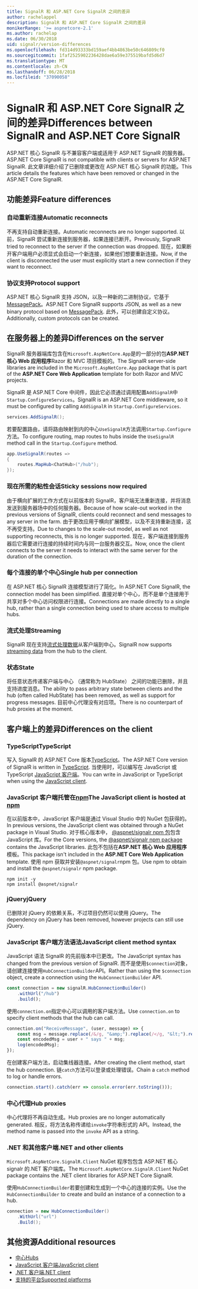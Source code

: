 ```yaml
---
title: SignalR 和 ASP.NET Core SignalR 之间的差异
author: rachelappel
description: SignalR 和 ASP.NET Core SignalR 之间的差异
monikerRange: '>= aspnetcore-2.1'
ms.author: rachelap
ms.date: 06/30/2018
uid: signalr/version-differences
ms.openlocfilehash: fd314d93333bd159aef4bb4863be50c646809cf0
ms.sourcegitcommit: 1faf2525902236428dae6a59e375519bafd5d6d7
ms.translationtype: MT
ms.contentlocale: zh-CN
ms.lasthandoff: 06/28/2018
ms.locfileid: "37090058"
---
```

# <a name="differences-between-signalr-and-aspnet-core-signalr"></a><span data-ttu-id="f5d4d-103">SignalR 和 ASP.NET Core SignalR 之间的差异</span><span class="sxs-lookup"><span data-stu-id="f5d4d-103">Differences between SignalR and ASP.NET Core SignalR</span></span>

<span data-ttu-id="f5d4d-104">ASP.NET 核心 SignalR 与不兼容客户端或适用于 ASP.NET SignalR 的服务器。</span><span class="sxs-lookup"><span data-stu-id="f5d4d-104">ASP.NET Core SignalR is not compatible with clients or servers for ASP.NET SignalR.</span></span> <span data-ttu-id="f5d4d-105">此文章详细介绍了已删除或更改在 ASP.NET 核心 SignalR 的功能。</span><span class="sxs-lookup"><span data-stu-id="f5d4d-105">This article details the features which have been removed or changed in the ASP.NET Core SignalR.</span></span>

## <a name="feature-differences"></a><span data-ttu-id="f5d4d-106">功能差异</span><span class="sxs-lookup"><span data-stu-id="f5d4d-106">Feature differences</span></span>

### <a name="automatic-reconnects"></a><span data-ttu-id="f5d4d-107">自动重新连接</span><span class="sxs-lookup"><span data-stu-id="f5d4d-107">Automatic reconnects</span></span>

<span data-ttu-id="f5d4d-108">不再支持自动重新连接。</span><span class="sxs-lookup"><span data-stu-id="f5d4d-108">Automatic reconnects are no longer supported.</span></span> <span data-ttu-id="f5d4d-109">以前，SignalR 尝试重新连接到服务器，如果连接已断开。</span><span class="sxs-lookup"><span data-stu-id="f5d4d-109">Previously, SignalR tried to reconnect to the server if the connection was dropped.</span></span> <span data-ttu-id="f5d4d-110">现在，如果断开客户端用户必须显式会启动一个新连接，如果他们想要重新连接。</span><span class="sxs-lookup"><span data-stu-id="f5d4d-110">Now, if the client is disconnected the user must explicitly start a new connection if they want to reconnect.</span></span>

### <a name="protocol-support"></a><span data-ttu-id="f5d4d-111">协议支持</span><span class="sxs-lookup"><span data-stu-id="f5d4d-111">Protocol support</span></span>

<span data-ttu-id="f5d4d-112">ASP.NET 核心 SignalR 支持 JSON，以及一种新的二进制协议，它基于[MessagePack](xref:signalr/messagepackhubprotocol)。</span><span class="sxs-lookup"><span data-stu-id="f5d4d-112">ASP.NET Core SignalR supports JSON, as well as a new binary protocol based on [MessagePack](xref:signalr/messagepackhubprotocol).</span></span> <span data-ttu-id="f5d4d-113">此外，可以创建自定义协议。</span><span class="sxs-lookup"><span data-stu-id="f5d4d-113">Additionally, custom protocols can be created.</span></span>

## <a name="differences-on-the-server"></a><span data-ttu-id="f5d4d-114">在服务器上的差异</span><span class="sxs-lookup"><span data-stu-id="f5d4d-114">Differences on the server</span></span>

<span data-ttu-id="f5d4d-115">SignalR 服务器端库包含在`Microsoft.AspNetCore.App`是的一部分的包**ASP.NET 核心 Web 应用程序**Razor 和 MVC 项目模板的。</span><span class="sxs-lookup"><span data-stu-id="f5d4d-115">The SignalR server-side libraries are included in the `Microsoft.AspNetCore.App` package that is part of the **ASP.NET Core Web Application** template for both Razor and MVC projects.</span></span>

<span data-ttu-id="f5d4d-116">SignalR 是 ASP.NET Core 中间件，因此它必须通过调用配置`AddSignalR`中`Startup.ConfigureServices`。</span><span class="sxs-lookup"><span data-stu-id="f5d4d-116">SignalR is an ASP.NET Core middleware, so it must be configured by calling `AddSignalR` in `Startup.ConfigureServices`.</span></span>

```csharp
services.AddSignalR();
```

<span data-ttu-id="f5d4d-117">若要配置路由，请将路由映射到内的中心`UseSignalR`方法调用`Startup.Configure`方法。</span><span class="sxs-lookup"><span data-stu-id="f5d4d-117">To configure routing, map routes to hubs inside the `UseSignalR` method call in the `Startup.Configure` method.</span></span>

```csharp
app.UseSignalR(routes =>
{
    routes.MapHub<ChatHub>("/hub");
});
```

### <a name="sticky-sessions-now-required"></a><span data-ttu-id="f5d4d-118">现在所需的粘性会话</span><span class="sxs-lookup"><span data-stu-id="f5d4d-118">Sticky sessions now required</span></span>

<span data-ttu-id="f5d4d-119">由于横向扩展的工作方式在以前版本的 SignalR，客户端无法重新连接，并将消息发送到服务器场中的任何服务器。</span><span class="sxs-lookup"><span data-stu-id="f5d4d-119">Because of how scale-out worked in the previous versions of SignalR, clients could reconnect and send messages to any server in the farm.</span></span> <span data-ttu-id="f5d4d-120">由于更改应用于横向扩展模型，以及不支持重新连接，这不再受支持。</span><span class="sxs-lookup"><span data-stu-id="f5d4d-120">Due to changes to the scale-out model, as well as not supporting reconnects, this is no longer supported.</span></span> <span data-ttu-id="f5d4d-121">现在，客户端连接到服务器后它需要进行连接的持续时间内与同一台服务器交互。</span><span class="sxs-lookup"><span data-stu-id="f5d4d-121">Now, once the client connects to the server it needs to interact with the same server for the duration of the connection.</span></span>

### <a name="single-hub-per-connection"></a><span data-ttu-id="f5d4d-122">每个连接的单个中心</span><span class="sxs-lookup"><span data-stu-id="f5d4d-122">Single hub per connection</span></span>

<span data-ttu-id="f5d4d-123">在 ASP.NET 核心 SignalR 连接模型进行了简化。</span><span class="sxs-lookup"><span data-stu-id="f5d4d-123">In ASP.NET Core SignalR, the connection model has been simplified.</span></span> <span data-ttu-id="f5d4d-124">直接对单个中心，而不是单个连接用于共享对多个中心访问权限进行连接。</span><span class="sxs-lookup"><span data-stu-id="f5d4d-124">Connections are made directly to a single hub, rather than a single connection being used to share access to multiple hubs.</span></span>

### <a name="streaming"></a><span data-ttu-id="f5d4d-125">流式处理</span><span class="sxs-lookup"><span data-stu-id="f5d4d-125">Streaming</span></span>

<span data-ttu-id="f5d4d-126">SignalR 现在支持[流式处理数据](xref:signalr/streaming)从客户端到中心。</span><span class="sxs-lookup"><span data-stu-id="f5d4d-126">SignalR now supports [streaming data](xref:signalr/streaming) from the hub to the client.</span></span>

### <a name="state"></a><span data-ttu-id="f5d4d-127">状态</span><span class="sxs-lookup"><span data-stu-id="f5d4d-127">State</span></span>

<span data-ttu-id="f5d4d-128">将任意状态传递客户端与中心 （通常称为 HubState） 之间的功能已删除，并且支持进度消息。</span><span class="sxs-lookup"><span data-stu-id="f5d4d-128">The ability to pass arbitrary state between clients and the hub (often called HubState) has been removed, as well as support for progress messages.</span></span> <span data-ttu-id="f5d4d-129">目前中心代理没有对应项。</span><span class="sxs-lookup"><span data-stu-id="f5d4d-129">There is no counterpart of hub proxies at the moment.</span></span>

## <a name="differences-on-the-client"></a><span data-ttu-id="f5d4d-130">客户端上的差异</span><span class="sxs-lookup"><span data-stu-id="f5d4d-130">Differences on the client</span></span>

### <a name="typescript"></a><span data-ttu-id="f5d4d-131">TypeScript</span><span class="sxs-lookup"><span data-stu-id="f5d4d-131">TypeScript</span></span>

<span data-ttu-id="f5d4d-132">写入 SignalR 的 ASP.NET Core 版本[TypeScript](https://www.typescriptlang.org/)。</span><span class="sxs-lookup"><span data-stu-id="f5d4d-132">The ASP.NET Core version of SignalR is written in [TypeScript](https://www.typescriptlang.org/).</span></span> <span data-ttu-id="f5d4d-133">当使用时，可以编写在 JavaScript 或 TypeScript [JavaScript 客户端](xref:signalr/javascript-client)。</span><span class="sxs-lookup"><span data-stu-id="f5d4d-133">You can write in JavaScript or TypeScript when using the [JavaScript client](xref:signalr/javascript-client).</span></span>

### <a name="the-javascript-client-is-hosted-at-npmhttpswwwnpmjscom"></a><span data-ttu-id="f5d4d-134">JavaScript 客户端托管在[npm](https://www.npmjs.com/)</span><span class="sxs-lookup"><span data-stu-id="f5d4d-134">The JavaScript client is hosted at [npm](https://www.npmjs.com/)</span></span>

<span data-ttu-id="f5d4d-135">在以前版本中，JavaScript 客户端是通过 Visual Studio 中的 NuGet 包获得的。</span><span class="sxs-lookup"><span data-stu-id="f5d4d-135">In previous versions, the JavaScript client was obtained through a NuGet package in Visual Studio.</span></span> <span data-ttu-id="f5d4d-136">对于核心版本中， [ @aspnet/signalr npm 包](https://www.npmjs.com/package/@aspnet/signalr)包含 JavaScript 库。</span><span class="sxs-lookup"><span data-stu-id="f5d4d-136">For the Core versions, the [@aspnet/signalr npm package](https://www.npmjs.com/package/@aspnet/signalr) contains the JavaScript libraries.</span></span> <span data-ttu-id="f5d4d-137">此包不包括在**ASP.NET 核心 Web 应用程序**模板。</span><span class="sxs-lookup"><span data-stu-id="f5d4d-137">This package isn't included in the **ASP.NET Core Web Application** template.</span></span> <span data-ttu-id="f5d4d-138">使用 npm 获取并安装`@aspnet/signalr`npm 包。</span><span class="sxs-lookup"><span data-stu-id="f5d4d-138">Use npm to obtain and install the `@aspnet/signalr` npm package.</span></span>

```console
npm init -y
npm install @aspnet/signalr
```

### <a name="jquery"></a><span data-ttu-id="f5d4d-139">jQuery</span><span class="sxs-lookup"><span data-stu-id="f5d4d-139">jQuery</span></span>

<span data-ttu-id="f5d4d-140">已删除对 jQuery 的依赖关系，不过项目仍然可以使用 jQuery。</span><span class="sxs-lookup"><span data-stu-id="f5d4d-140">The dependency on jQuery has been removed, however projects can still use jQuery.</span></span>

### <a name="javascript-client-method-syntax"></a><span data-ttu-id="f5d4d-141">JavaScript 客户端方法语法</span><span class="sxs-lookup"><span data-stu-id="f5d4d-141">JavaScript client method syntax</span></span>

<span data-ttu-id="f5d4d-142">JavaScript 语法 SignalR 的先前版本中已更改。</span><span class="sxs-lookup"><span data-stu-id="f5d4d-142">The JavaScript syntax has changed from the previous version of SignalR.</span></span> <span data-ttu-id="f5d4d-143">而不是使用`$connection`对象，请创建连接使用`HubConnectionBuilder`API。</span><span class="sxs-lookup"><span data-stu-id="f5d4d-143">Rather than using the `$connection` object, create a connection using the `HubConnectionBuilder` API.</span></span>

```javascript
const connection = new signalR.HubConnectionBuilder()
    .withUrl("/hub")
    .build();
```

<span data-ttu-id="f5d4d-144">使用`connection.on`指定中心可以调用的客户端方法。</span><span class="sxs-lookup"><span data-stu-id="f5d4d-144">Use `connection.on` to specify client methods that the hub can call.</span></span>

```javascript
connection.on("ReceiveMessage", (user, message) => {
    const msg = message.replace(/&/g, "&amp;").replace(/</g, "&lt;").replace(/>/g, "&gt;");
    const encodedMsg = user + " says " + msg;
    log(encodedMsg);
});
```

<span data-ttu-id="f5d4d-145">在创建客户端方法，启动集线器连接。</span><span class="sxs-lookup"><span data-stu-id="f5d4d-145">After creating the client method, start the hub connection.</span></span> <span data-ttu-id="f5d4d-146">链`catch`方法可以登录或处理错误。</span><span class="sxs-lookup"><span data-stu-id="f5d4d-146">Chain a `catch` method to log or handle errors.</span></span>

```javascript
connection.start().catch(err => console.error(err.toString()));
```

### <a name="hub-proxies"></a><span data-ttu-id="f5d4d-147">中心代理</span><span class="sxs-lookup"><span data-stu-id="f5d4d-147">Hub proxies</span></span>

<span data-ttu-id="f5d4d-148">中心代理将不再自动生成。</span><span class="sxs-lookup"><span data-stu-id="f5d4d-148">Hub proxies are no longer automatically generated.</span></span> <span data-ttu-id="f5d4d-149">相反，将方法名称传递给`invoke`字符串形式的 API。</span><span class="sxs-lookup"><span data-stu-id="f5d4d-149">Instead, the method name is passed into the `invoke` API as a string.</span></span>

### <a name="net-and-other-clients"></a><span data-ttu-id="f5d4d-150">.NET 和其他客户端</span><span class="sxs-lookup"><span data-stu-id="f5d4d-150">.NET and other clients</span></span>

<span data-ttu-id="f5d4d-151">`Microsoft.AspNetCore.SignalR.Client` NuGet 程序包包含 ASP.NET 核心 signalr 的.NET 客户端库。</span><span class="sxs-lookup"><span data-stu-id="f5d4d-151">The `Microsoft.AspNetCore.SignalR.Client` NuGet package contains the .NET client libraries for ASP.NET Core SignalR.</span></span>

<span data-ttu-id="f5d4d-152">使用`HubConnectionBuilder`若要创建和生成到一个中心的连接的实例。</span><span class="sxs-lookup"><span data-stu-id="f5d4d-152">Use the `HubConnectionBuilder` to create and build an instance of a connection to a hub.</span></span>

```csharp
connection = new HubConnectionBuilder()
    .WithUrl("url")
    .Build();
```

## <a name="additional-resources"></a><span data-ttu-id="f5d4d-153">其他资源</span><span class="sxs-lookup"><span data-stu-id="f5d4d-153">Additional resources</span></span>

* [<span data-ttu-id="f5d4d-154">中心</span><span class="sxs-lookup"><span data-stu-id="f5d4d-154">Hubs</span></span>](xref:signalr/hubs)
* [<span data-ttu-id="f5d4d-155">JavaScript 客户端</span><span class="sxs-lookup"><span data-stu-id="f5d4d-155">JavaScript client</span></span>](xref:signalr/javascript-client)
* [<span data-ttu-id="f5d4d-156">.NET 客户端</span><span class="sxs-lookup"><span data-stu-id="f5d4d-156">.NET client</span></span>](xref:signalr/dotnet-client)
* [<span data-ttu-id="f5d4d-157">支持的平台</span><span class="sxs-lookup"><span data-stu-id="f5d4d-157">Supported platforms</span></span>](xref:signalr/supported-platforms)
